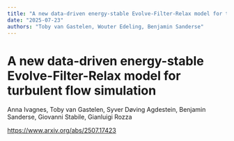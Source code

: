 ```yaml
---
title: "A new data-driven energy-stable Evolve-Filter-Relax model for turbulent flow simulation"
date: "2025-07-23"
authors: "Toby van Gastelen, Wouter Edeling, Benjamin Sanderse"
---
```


# A new data-driven energy-stable Evolve-Filter-Relax model for turbulent flow simulation

Anna Ivagnes, Toby van Gastelen, Syver Døving Agdestein, Benjamin Sanderse, Giovanni Stabile, Gianluigi Rozza

<https://www.arxiv.org/abs/2507.17423>
